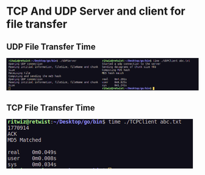 # TCP And UDP Server and client for file transfer

## UDP File Transfer Time
![](./UDPFileTransferTiming.png)

## TCP File Transfer Time
![](./TCPTiming.png)